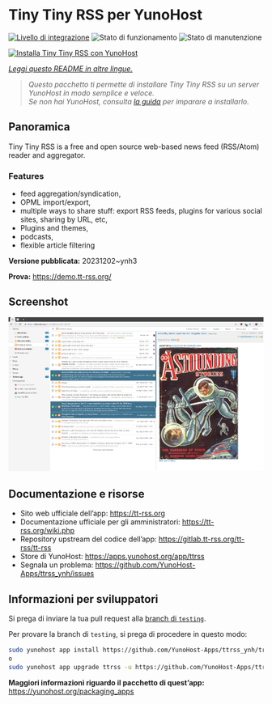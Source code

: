 <!--
N.B.: Questo README è stato automaticamente generato da <https://github.com/YunoHost/apps/tree/master/tools/readme_generator>
NON DEVE essere modificato manualmente.
-->

# Tiny Tiny RSS per YunoHost

[![Livello di integrazione](https://dash.yunohost.org/integration/ttrss.svg)](https://dash.yunohost.org/appci/app/ttrss) ![Stato di funzionamento](https://ci-apps.yunohost.org/ci/badges/ttrss.status.svg) ![Stato di manutenzione](https://ci-apps.yunohost.org/ci/badges/ttrss.maintain.svg)

[![Installa Tiny Tiny RSS con YunoHost](https://install-app.yunohost.org/install-with-yunohost.svg)](https://install-app.yunohost.org/?app=ttrss)

*[Leggi questo README in altre lingue.](./ALL_README.md)*

> *Questo pacchetto ti permette di installare Tiny Tiny RSS su un server YunoHost in modo semplice e veloce.*  
> *Se non hai YunoHost, consulta [la guida](https://yunohost.org/install) per imparare a installarlo.*

## Panoramica

Tiny Tiny RSS is a free and open source web-based news feed (RSS/Atom) reader and aggregator.

### Features

- feed aggregation/syndication,
- OPML import/export,
- multiple ways to share stuff: export RSS feeds, plugins for various social sites, sharing by URL, etc,
- Plugins and themes,
- podcasts,
- flexible article filtering


**Versione pubblicata:** 20231202~ynh3

**Prova:** <https://demo.tt-rss.org/>

## Screenshot

![Screenshot di Tiny Tiny RSS](./doc/screenshots/screenshot.png)

## Documentazione e risorse

- Sito web ufficiale dell’app: <https://tt-rss.org>
- Documentazione ufficiale per gli amministratori: <https://tt-rss.org/wiki.php>
- Repository upstream del codice dell’app: <https://gitlab.tt-rss.org/tt-rss/tt-rss>
- Store di YunoHost: <https://apps.yunohost.org/app/ttrss>
- Segnala un problema: <https://github.com/YunoHost-Apps/ttrss_ynh/issues>

## Informazioni per sviluppatori

Si prega di inviare la tua pull request alla [branch di `testing`](https://github.com/YunoHost-Apps/ttrss_ynh/tree/testing).

Per provare la branch di `testing`, si prega di procedere in questo modo:

```bash
sudo yunohost app install https://github.com/YunoHost-Apps/ttrss_ynh/tree/testing --debug
o
sudo yunohost app upgrade ttrss -u https://github.com/YunoHost-Apps/ttrss_ynh/tree/testing --debug
```

**Maggiori informazioni riguardo il pacchetto di quest’app:** <https://yunohost.org/packaging_apps>
